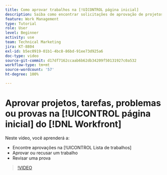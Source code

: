 ```yaml
---
title: Como aprovar trabalhos na [!UICONTROL página inicial]
description: Saiba como encontrar solicitações de aprovação de projetos, tarefas, problemas e provas na [!UICONTROL Lista de trabalhos], depois aprove ou recuse o trabalho no  [!DNL  Workfront].
feature: Work Management
type: Tutorial
role: User
level: Beginner
activity: use
team: Technical Marketing
jira: KT-8804
exl-id: b5ec0919-01b1-4bc8-86bd-91ee73d925a6
doc-type: video
source-git-commit: d17df7162ccaab6b62db34209f50131927c0a532
workflow-type: tm+mt
source-wordcount: '57'
ht-degree: 100%

---
```


# Aprovar projetos, tarefas, problemas ou provas na [!UICONTROL página inicial] do [!DNL Workfront]

Neste vídeo, você aprenderá a:

* Encontre aprovações na [!UICONTROL Lista de trabalhos]
* Aprovar ou recusar um trabalho
* Revisar uma prova

>[!VIDEO](https://video.tv.adobe.com/v/335105/?quality=12&learn=on&enablevpops)

<!---
learn more URLs
--->

